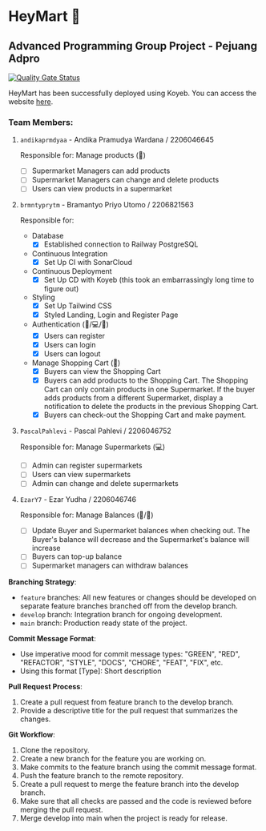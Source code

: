 # HeyMart 👋

## Advanced Programming Group Project - Pejuang Adpro

[![Quality Gate Status](https://sonarcloud.io/api/project_badges/measure?project=PejuangAdpro_HeyMart&metric=alert_status)](https://sonarcloud.io/summary/new_code?id=PejuangAdpro_HeyMart)

HeyMart has been successfully deployed using Koyeb. You can access the website [here](https://heymart-brmntyprytm.koyeb.app/).

### Team Members:
1. `andikaprmdyaa` - Andika Pramudya Wardana / 2206046645

   Responsible for: Manage products (🍎)
   - [ ] Supermarket Managers can add products
   - [ ] Supermarket Managers can change and delete products
   - [ ] Users can view products in a supermarket

2. `brmntyprytm` - Bramantyo Priyo Utomo / 2206821563

   Responsible for:
   - Database
      - [x] Established connection to Railway PostgreSQL
   - Continuous Integration 
      - [x] Set Up CI with SonarCloud
   - Continuous Deployment
      - [x] Set Up CD with Koyeb (this took an embarrassingly long time to figure out)
   - Styling
     -  [x] Set Up Tailwind CSS
     -  [x] Styled Landing, Login and Register Page
   - Authentication (🧑‍/💻/🍎)
      - [x] Users can register
      - [x] Users can login
      - [x] Users can logout

   - Manage Shopping Cart (🧑‍)
      - [x] Buyers can view the Shopping Cart
      - [x] Buyers can add products to the Shopping Cart. The Shopping Cart can only contain products in one Supermarket. If the buyer adds products from a different Supermarket, display a notification to delete the products in the previous Shopping Cart.
      - [x] Buyers can check-out the Shopping Cart and make payment.

3. `PascalPahlevi` - Pascal Pahlevi / 2206046752

   Responsible for: Manage Supermarkets (💻)
   - [ ] Admin can register supermarkets
   - [ ] Users can view supermarkets
   - [ ] Admin can change and delete supermarkets

4. `EzarY7` - Ezar Yudha / 2206046746

   Responsible for: Manage Balances (🍎/🧑‍)
   - [ ] Update Buyer and Supermarket balances when checking out. The Buyer's balance will decrease and the Supermarket's balance will increase
   - [ ] Buyers can top-up balance
   - [ ] Supermarket managers can withdraw balances

**Branching Strategy**:
* `feature` branches: All new features or changes should be developed on separate feature branches branched off from the develop branch.
* `develop` branch: Integration branch for ongoing development.
* `main` branch: Production ready state of the project.

**Commit Message Format**:
* Use imperative mood for commit message types: "GREEN", "RED", "REFACTOR", "STYLE", "DOCS", "CHORE", "FEAT", "FIX", etc.
* Using this format [Type]: Short description

**Pull Request Process**:
1. Create a pull request from feature branch to the develop branch.
2. Provide a descriptive title for the pull request that summarizes the changes.

**Git Workflow**:
1. Clone the repository.
2. Create a new branch for the feature you are working on.
3. Make commits to the feature branch using the commit message format.
4. Push the feature branch to the remote repository.
5. Create a pull request to merge the feature branch into the develop branch.
6. Make sure that all checks are passed and the code is reviewed before merging the pull request.
7. Merge develop into main when the project is ready for release.